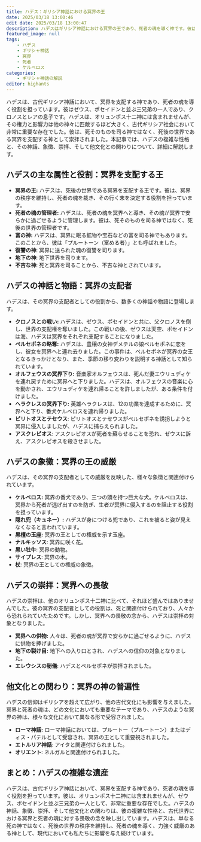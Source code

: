 ```yaml
---
title: ハデス：ギリシア神話における冥界の王
date: 2025/03/18 13:00:46
edit date: 2025/03/18 13:00:47
description: ハデスはギリシア神話における冥界の王であり、死者の魂を導く神です。彼はオリュンポス十二神には含まれませんが、ゼウス、ポセイドンと並ぶ三兄弟の一人として、非常に重要な存在です。
featured_image: null
tags:
    - ハデス
    - ギリシャ神話
    - 冥界
    - 死者
    - ケルベロス
categories:
    - ギリシャ神話の解説
editor: highants
---
```


ハデスは、古代ギリシア神話において、冥界を支配する神であり、死者の魂を導く役割を担っています。彼はゼウス、ポセイドンと並ぶ三兄弟の一人であり、クロノスとレアの息子です。ハデスは、オリュンポス十二神には含まれませんが、その権力と影響力は他の神々に匹敵するほど大きく、古代ギリシア社会において非常に重要な存在でした。彼は、死そのものを司る神ではなく、死後の世界である冥界を支配する神として崇拝されました。本記事では、ハデスの複雑な性格と、その神話、象徴、崇拝、そして他文化との関わりについて、詳細に解説します。
<!--more-->

## ハデスの主な属性と役割：冥界を支配する王

* **冥界の王:** ハデスは、死後の世界である冥界を支配する王です。彼は、冥界の秩序を維持し、死者の魂を裁き、その行く末を決定する役割を担っています。
* **死者の魂の管理者:** ハデスは、死者の魂を冥界へと導き、その魂が冥界で安らかに過ごせるように管理します。彼は、死そのものを司る神ではなく、死後の世界の管理者です。
* **富の神:** ハデスは、冥界に眠る鉱物や宝石などの富を司る神でもあります。このことから、彼は「プルートーン（富める者）」とも呼ばれました。
* **復讐の神**: 冥界に送られた魂の復讐を司ります。
* **地下の神**: 地下世界を司ります。
* **不吉な神**: 死と冥界を司ることから、不吉な神とされています。

## ハデスの神話と物語：冥界の支配者

ハデスは、その冥界の支配者としての役割から、数多くの神話や物語に登場します。

* **クロノスとの戦い:** ハデスは、ゼウス、ポセイドンと共に、父クロノスを倒し、世界の支配権を奪いました。この戦いの後、ゼウスは天空、ポセイドンは海、ハデスは冥界をそれぞれ支配することになりました。
* **ペルセポネの略奪:** ハデスは、豊穣の女神デメテルの娘ペルセポネに恋をし、彼女を冥界へと連れ去りました。この事件は、ペルセポネが冥界の女王となるきっかけとなり、また、季節の移り変わりを説明する神話として知られています。
* **オルフェウスの冥界下り:** 音楽家オルフェウスは、死んだ妻エウリュディケを連れ戻すために冥界へと下りました。ハデスは、オルフェウスの音楽に心を動かされ、エウリュディケを連れ帰ることを許しましたが、ある条件を付けました。
* **ヘラクレスの冥界下り:** 英雄ヘラクレスは、12の功業を達成するために、冥界へと下り、番犬ケルベロスを連れ帰りました。
* **ピリトオスとテセウス**: ピリトオスとテセウスがペルセポネを誘拐しようと冥界に侵入しましたが、ハデスに捕らえられました。
* **アスクレピオス**: アスクレピオスが死者を蘇らせることを恐れ、ゼウスに訴え、アスクレピオスを殺させました。

## ハデスの象徴：冥界の王の威厳

ハデスは、その冥界の支配者としての威厳を反映した、様々な象徴と関連付けられています。

* **ケルベロス:** 冥界の番犬であり、三つの頭を持つ巨大な犬。ケルベロスは、冥界から死者が逃げ出すのを防ぎ、生者が冥界に侵入するのを阻止する役割を担っています。
* **隠れ兜（キュネー）:** ハデスが身につける兜であり、これを被ると姿が見えなくなると言われています。
* **黒檀の玉座:** 冥界の王としての権威を示す玉座。
* **ナルキッソス**: 冥界に咲く花。
* **黒い牡牛**: 冥界の動物。
* **サイプレス**: 冥界の木。
* **杖**: 冥界の王としての権威の象徴。

## ハデスの崇拝：冥界への畏敬

ハデスの崇拝は、他のオリュンポス十二神に比べて、それほど盛んではありませんでした。彼の冥界の支配者としての役割は、死と関連付けられており、人々から恐れられていたためです。しかし、冥界への畏敬の念から、ハデスは崇拝の対象となりました。

* **冥界への供物:** 人々は、死者の魂が冥界で安らかに過ごせるように、ハデスに供物を捧げました。
* **地下の裂け目:** 地下への入り口とされ、ハデスへの信仰の対象となりました。
* **エレウシスの秘儀**: ハデスとペルセポネが崇拝されました。

## 他文化との関わり：冥界の神の普遍性

ハデスの信仰はギリシアを超えて広がり、他の古代文化にも影響を与えました。冥界と死者の魂は、どの文化においても重要なテーマであり、ハデスのような冥界の神は、様々な文化において異なる形で受容されました。

* **ローマ神話:** ローマ神話においては、プルートー（プルートーン）またはディス・パテルとして受容され、冥界の王として重要視されました。
* **エトルリア神話**: アイタと関連付けられました。
* **オリエント**: ネルガルと関連付けられました。

## まとめ：ハデスの複雑な遺産

ハデスは、古代ギリシア神話において、冥界を支配する神であり、死者の魂を導く役割を担っています。彼は、オリュンポス十二神には含まれませんが、ゼウス、ポセイドンと並ぶ三兄弟の一人として、非常に重要な存在でした。ハデスの神話、象徴、崇拝、そして他文化との関わりは、彼の複雑な性格と、古代世界における冥界と死者の魂に対する畏敬の念を映し出しています。ハデスは、単なる死の神ではなく、死後の世界の秩序を維持し、死者の魂を導く、力強く威厳のある神として、現代においても私たちに影響を与え続けています。
